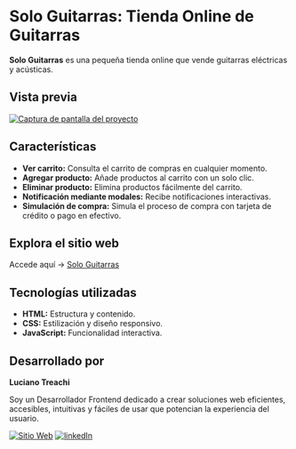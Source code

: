 # Solo Guitarras: Tienda Online de Guitarras

**Solo Guitarras** es una pequeña tienda online que vende guitarras eléctricas y acústicas.

## Vista previa

[![Captura de pantalla del proyecto](https://i.postimg.cc/Nj2HKTzr/website.jpg)](https://postimg.cc/sMyX8ByV)

## Características

- **Ver carrito:** Consulta el carrito de compras en cualquier momento.
- **Agregar producto:** Añade productos al carrito con un solo clic.
- **Eliminar producto:** Elimina productos fácilmente del carrito.
- **Notificación mediante modales:** Recibe notificaciones interactivas.
- **Simulación de compra:** Simula el proceso de compra con tarjeta de crédito o pago en efectivo.

## Explora el sitio web

Accede aquí → [Solo Guitarras](https://sologuitarras.netlify.app/)

## Tecnologías utilizadas

- **HTML:** Estructura y contenido.
- **CSS:** Estilización y diseño responsivo.
- **JavaScript:** Funcionalidad interactiva.

## Desarrollado por

**Luciano Treachi**

Soy un Desarrollador Frontend dedicado a crear soluciones web eficientes, accesibles, intuitivas y fáciles de usar que potencian la experiencia del usuario.

[![Sitio Web](https://img.shields.io/badge/Sitio_Web-black?style=for-the-badge&logoColor=white)](https://lucianotreachi.vercel.app/)
[![linkedIn](https://img.shields.io/badge/LinkedIn-0077B5?style=for-the-badge&logoColor=white)](https://www.linkedin.com/in/luciano-treachi/)
